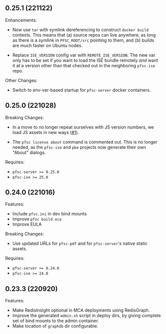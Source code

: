 ## 0.25.1 (221122)

Enhancements:

* Now use `tar` with symlink dereferencing to construct `docker build`
  contexts. This means that (a) source repos can live anywhere, as long as
  there is a symlink in `PFSC_ROOT/src` pointing to them, and (b) builds are
  much faster on Ubuntu nodes.

* Replace `ISE_VERSION` config var with `REMOTE_ISE_VERSION`. The new var only
  has to be set if you want to load the ISE bundle remotely *and* want it at
  a version other than that checked out in the neighboring `pfsc-ise` repo.

Other Changes:

* Switch to env-var-based startup for `pfsc-server` docker containers.


## 0.25.0 (221028)

Breaking Changes:

* In a move to no longer repeat ourselves with JS version numbers, we load JS
  assets in new ways ([#1](https://github.com/proofscape/pfsc-manage/pull/1)).

* The `pfsc license about` command is commented out. This is no longer needed,
  as the `pfsc-ise` and `pbe` projects now generate their own "About" dialogs.

Requires:

* `pfsc-server >= 0.25.0`
* `pfsc-ise >= 25.0`

## 0.24.0 (221016)

Features:

* Include `pfsc.ini` in dev bind mounts
* Improve `pfsc build oca`
* Improve EULA

Breaking Changes:

* Use updated URLs for `pfsc-pdf` and for `pfsc-server`'s native static assets.

Requires:

* `pfsc-server >= 0.24.0`
* `pfsc-ise >= 24.0`

## 0.23.3 (220920)

Features:

* Make RedisInsight optional in MCA deployments using RedisGraph.
* Improve the generated `admin.sh` script in deploy dirs, by giving
  complete set of bind mounts to the admin container.
* Make location of `graphdb` dir configurable.
